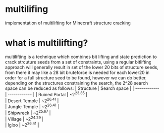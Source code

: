 # multilifing
implementation of multilifting for Minecraft structure cracking 

# what is multilifting?
multilifting is a technique which combines bit lifting and state prediction to crack strcuture seeds from a set of constraints, using a regular bitlifting approach will generally result in set of the lower 20 bits of structure seeds, from there it may like a 28 bit bruteforce is needed for each lower20 in order for a full structure seed to be found, however we can do better, depending on the structures constraining the search, the 2^28 search space can be reduced as follows:
| Structure     | Search space |
| ------------  | ------------ |
| Ruined Portal | ~2<sup>23.35</sup>     |       
| Desert Temple | ~2<sup>26.41</sup>      |           
| Jungle Temple | ~2<sup>26.41</sup>     |         
| Shipwreck     | ~2<sup>25.67</sup>     |         
| Village       | ~2<sup>24.29</sup>     |         
| Igloo | ~2<sup>26.41</sup>      |   
